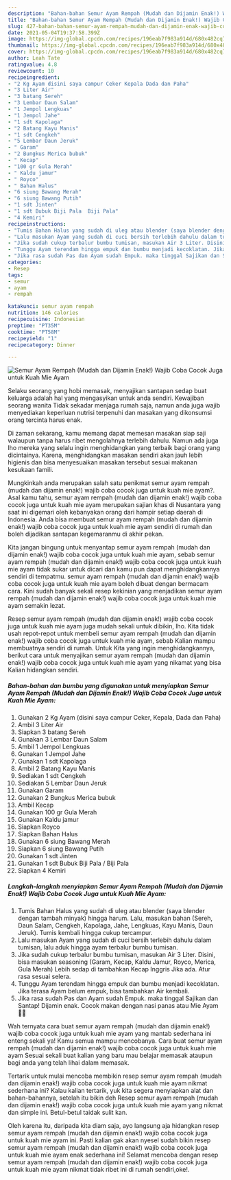 ```yaml
---
description: "Bahan-bahan Semur Ayam Rempah (Mudah dan Dijamin Enak!) Wajib Coba Cocok Juga untuk Kuah Mie Ayam yang lezat dan Mudah Dibuat"
title: "Bahan-bahan Semur Ayam Rempah (Mudah dan Dijamin Enak!) Wajib Coba Cocok Juga untuk Kuah Mie Ayam yang lezat dan Mudah Dibuat"
slug: 427-bahan-bahan-semur-ayam-rempah-mudah-dan-dijamin-enak-wajib-coba-cocok-juga-untuk-kuah-mie-ayam-yang-lezat-dan-mudah-dibuat
date: 2021-05-04T19:37:58.399Z
image: https://img-global.cpcdn.com/recipes/196eab7f983a914d/680x482cq70/semur-ayam-rempah-mudah-dan-dijamin-enak-wajib-coba-cocok-juga-untuk-kuah-mie-ayam-foto-resep-utama.jpg
thumbnail: https://img-global.cpcdn.com/recipes/196eab7f983a914d/680x482cq70/semur-ayam-rempah-mudah-dan-dijamin-enak-wajib-coba-cocok-juga-untuk-kuah-mie-ayam-foto-resep-utama.jpg
cover: https://img-global.cpcdn.com/recipes/196eab7f983a914d/680x482cq70/semur-ayam-rempah-mudah-dan-dijamin-enak-wajib-coba-cocok-juga-untuk-kuah-mie-ayam-foto-resep-utama.jpg
author: Leah Tate
ratingvalue: 4.8
reviewcount: 10
recipeingredient:
- "2 Kg Ayam disini saya campur Ceker Kepala Dada dan Paha"
- "3 Liter Air"
- "3 batang Sereh"
- "3 Lembar Daun Salam"
- "1 Jempol Lengkuas"
- "1 Jempol Jahe"
- "1 sdt Kapolaga"
- "2 Batang Kayu Manis"
- "1 sdt Cengkeh"
- "5 Lembar Daun Jeruk"
- " Garam"
- "2 Bungkus Merica bubuk"
- " Kecap"
- "100 gr Gula Merah"
- " Kaldu jamur"
- " Royco"
- " Bahan Halus"
- "6 siung Bawang Merah"
- "6 siung Bawang Putih"
- "1 sdt Jinten"
- "1 sdt Bubuk Biji Pala  Biji Pala"
- "4 Kemiri"
recipeinstructions:
- "Tumis Bahan Halus yang sudah di uleg atau blender (saya blender dengan tambah minyak) hingga harum. Lalu, masukan bahan (Sereh, Daun Salam, Cengkeh, Kapolaga, Jahe, Lengkuas, Kayu Manis, Daun Jeruk). Tumis kembali hingga cukup tercampur."
- "Lalu masukan Ayam yang sudah di cuci bersih terlebih dahulu dalam tumisan, lalu aduk hingga ayam terbalur bumbu tumisan."
- "Jika sudah cukup terbalur bumbu tumisan, masukan Air 3 Liter. Disini, bisa masukan seasoning (Garam, Kecap, Kaldu Jamur, Royco, Merica, Gula Merah) Lebih sedap di tambahkan Kecap Inggris Jika ada. Atur rasa sesuai selera."
- "Tunggu Ayam terendam hingga empuk dan bumbu menjadi kecoklatan. Jika terasa Ayam belum empuk, bisa tambahkan Air kembali."
- "Jika rasa sudah Pas dan Ayam sudah Empuk. maka tinggal Sajikan dan Santap! Dijamin enak. Cocok makan dengan nasi panas atau Mie Ayam 👍🏻"
categories:
- Resep
tags:
- semur
- ayam
- rempah

katakunci: semur ayam rempah 
nutrition: 146 calories
recipecuisine: Indonesian
preptime: "PT35M"
cooktime: "PT58M"
recipeyield: "1"
recipecategory: Dinner

---
```



![Semur Ayam Rempah (Mudah dan Dijamin Enak!) Wajib Coba Cocok Juga untuk Kuah Mie Ayam](https://img-global.cpcdn.com/recipes/196eab7f983a914d/680x482cq70/semur-ayam-rempah-mudah-dan-dijamin-enak-wajib-coba-cocok-juga-untuk-kuah-mie-ayam-foto-resep-utama.jpg)

Selaku seorang yang hobi memasak, menyajikan santapan sedap buat keluarga adalah hal yang mengasyikan untuk anda sendiri. Kewajiban seorang  wanita Tidak sekadar menjaga rumah saja, namun anda juga wajib menyediakan keperluan nutrisi terpenuhi dan masakan yang dikonsumsi orang tercinta harus enak.

Di zaman  sekarang, kamu memang dapat memesan masakan siap saji walaupun tanpa harus ribet mengolahnya terlebih dahulu. Namun ada juga lho mereka yang selalu ingin menghidangkan yang terbaik bagi orang yang dicintainya. Karena, menghidangkan masakan sendiri akan jauh lebih higienis dan bisa menyesuaikan masakan tersebut sesuai makanan kesukaan famili. 



Mungkinkah anda merupakan salah satu penikmat semur ayam rempah (mudah dan dijamin enak!) wajib coba cocok juga untuk kuah mie ayam?. Asal kamu tahu, semur ayam rempah (mudah dan dijamin enak!) wajib coba cocok juga untuk kuah mie ayam merupakan sajian khas di Nusantara yang saat ini digemari oleh kebanyakan orang dari hampir setiap daerah di Indonesia. Anda bisa membuat semur ayam rempah (mudah dan dijamin enak!) wajib coba cocok juga untuk kuah mie ayam sendiri di rumah dan boleh dijadikan santapan kegemaranmu di akhir pekan.

Kita jangan bingung untuk menyantap semur ayam rempah (mudah dan dijamin enak!) wajib coba cocok juga untuk kuah mie ayam, sebab semur ayam rempah (mudah dan dijamin enak!) wajib coba cocok juga untuk kuah mie ayam tidak sukar untuk dicari dan kamu pun dapat menghidangkannya sendiri di tempatmu. semur ayam rempah (mudah dan dijamin enak!) wajib coba cocok juga untuk kuah mie ayam boleh dibuat dengan bermacam cara. Kini sudah banyak sekali resep kekinian yang menjadikan semur ayam rempah (mudah dan dijamin enak!) wajib coba cocok juga untuk kuah mie ayam semakin lezat.

Resep semur ayam rempah (mudah dan dijamin enak!) wajib coba cocok juga untuk kuah mie ayam juga mudah sekali untuk dibikin, lho. Kita tidak usah repot-repot untuk membeli semur ayam rempah (mudah dan dijamin enak!) wajib coba cocok juga untuk kuah mie ayam, sebab Kalian mampu membuatnya sendiri di rumah. Untuk Kita yang ingin menghidangkannya, berikut cara untuk menyajikan semur ayam rempah (mudah dan dijamin enak!) wajib coba cocok juga untuk kuah mie ayam yang nikamat yang bisa Kalian hidangkan sendiri.

<!--inarticleads1-->

##### Bahan-bahan dan bumbu yang digunakan untuk menyiapkan Semur Ayam Rempah (Mudah dan Dijamin Enak!) Wajib Coba Cocok Juga untuk Kuah Mie Ayam:

1. Gunakan 2 Kg Ayam (disini saya campur Ceker, Kepala, Dada dan Paha)
1. Ambil 3 Liter Air
1. Siapkan 3 batang Sereh
1. Gunakan 3 Lembar Daun Salam
1. Ambil 1 Jempol Lengkuas
1. Gunakan 1 Jempol Jahe
1. Gunakan 1 sdt Kapolaga
1. Ambil 2 Batang Kayu Manis
1. Sediakan 1 sdt Cengkeh
1. Sediakan 5 Lembar Daun Jeruk
1. Gunakan  Garam
1. Gunakan 2 Bungkus Merica bubuk
1. Ambil  Kecap
1. Gunakan 100 gr Gula Merah
1. Gunakan  Kaldu jamur
1. Siapkan  Royco
1. Siapkan  Bahan Halus
1. Gunakan 6 siung Bawang Merah
1. Siapkan 6 siung Bawang Putih
1. Gunakan 1 sdt Jinten
1. Gunakan 1 sdt Bubuk Biji Pala / Biji Pala
1. Siapkan 4 Kemiri




<!--inarticleads2-->

##### Langkah-langkah menyiapkan Semur Ayam Rempah (Mudah dan Dijamin Enak!) Wajib Coba Cocok Juga untuk Kuah Mie Ayam:

1. Tumis Bahan Halus yang sudah di uleg atau blender (saya blender dengan tambah minyak) hingga harum. Lalu, masukan bahan (Sereh, Daun Salam, Cengkeh, Kapolaga, Jahe, Lengkuas, Kayu Manis, Daun Jeruk). Tumis kembali hingga cukup tercampur.
1. Lalu masukan Ayam yang sudah di cuci bersih terlebih dahulu dalam tumisan, lalu aduk hingga ayam terbalur bumbu tumisan.
1. Jika sudah cukup terbalur bumbu tumisan, masukan Air 3 Liter. Disini, bisa masukan seasoning (Garam, Kecap, Kaldu Jamur, Royco, Merica, Gula Merah) Lebih sedap di tambahkan Kecap Inggris Jika ada. Atur rasa sesuai selera.
1. Tunggu Ayam terendam hingga empuk dan bumbu menjadi kecoklatan. Jika terasa Ayam belum empuk, bisa tambahkan Air kembali.
1. Jika rasa sudah Pas dan Ayam sudah Empuk. maka tinggal Sajikan dan Santap! Dijamin enak. Cocok makan dengan nasi panas atau Mie Ayam 👍🏻




Wah ternyata cara buat semur ayam rempah (mudah dan dijamin enak!) wajib coba cocok juga untuk kuah mie ayam yang mantab sederhana ini enteng sekali ya! Kamu semua mampu mencobanya. Cara buat semur ayam rempah (mudah dan dijamin enak!) wajib coba cocok juga untuk kuah mie ayam Sesuai sekali buat kalian yang baru mau belajar memasak ataupun bagi anda yang telah lihai dalam memasak.

Tertarik untuk mulai mencoba membikin resep semur ayam rempah (mudah dan dijamin enak!) wajib coba cocok juga untuk kuah mie ayam nikmat sederhana ini? Kalau kalian tertarik, yuk kita segera menyiapkan alat dan bahan-bahannya, setelah itu bikin deh Resep semur ayam rempah (mudah dan dijamin enak!) wajib coba cocok juga untuk kuah mie ayam yang nikmat dan simple ini. Betul-betul taidak sulit kan. 

Oleh karena itu, daripada kita diam saja, ayo langsung aja hidangkan resep semur ayam rempah (mudah dan dijamin enak!) wajib coba cocok juga untuk kuah mie ayam ini. Pasti kalian gak akan nyesel sudah bikin resep semur ayam rempah (mudah dan dijamin enak!) wajib coba cocok juga untuk kuah mie ayam enak sederhana ini! Selamat mencoba dengan resep semur ayam rempah (mudah dan dijamin enak!) wajib coba cocok juga untuk kuah mie ayam nikmat tidak ribet ini di rumah sendiri,oke!.

